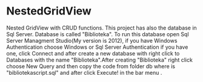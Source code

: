 # NestedGridView
Nested GridView with CRUD functions.
This project has also the database in Sql Server. Database is called "Biblioteka". To run this database open Sql Server Managment Studio(My version is 2012), if you have Windows Authentication choose Windows or Sql Server Authentication if you have one, click Connect and after create a new database with right click to Databases with the name "Biblioteka".After creating "Biblioteka" right click choose New Query and then copy the code from folder db where is "bibliotekascript.sql" and after click Execute! in the bar menu .
